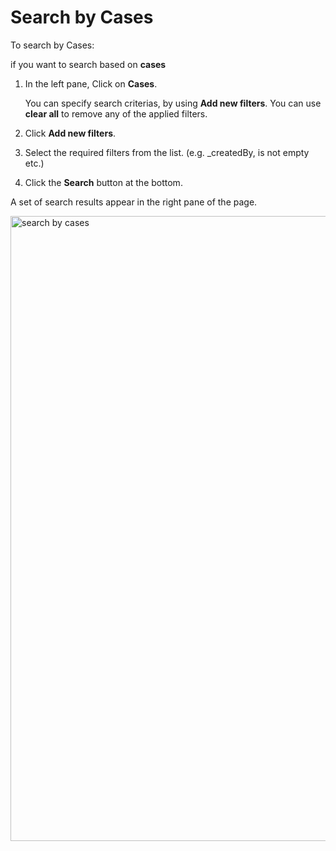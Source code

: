 # Search by Cases

To search by Cases:

if you want to search based on **cases**

1. In the left pane, Click on **Cases**.  

    You can specify search criterias, by using **Add new filters**. You can use **clear all** to remove any of the applied filters. 

1. Click  **Add new filters**. 
1. Select the required filters from the list. (e.g. _createdBy, is not empty etc.)
1. Click the **Search** button at the bottom. 

A set of search results appear in the right pane of the page. 

<img src="/thehive/images/user-guides/analyst-corner/search/search-scope-by/search-by-cases.png" alt="search by cases" width="1000" height="1000"/>